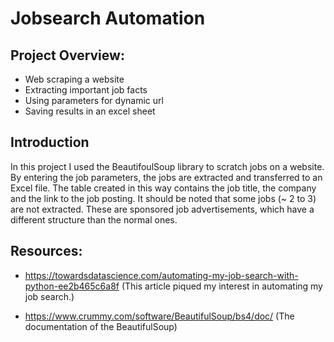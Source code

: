 # Jobsearch Automation


## Project Overview:

* Web scraping a website  
* Extracting important job facts 
* Using parameters for dynamic url
* Saving results in an excel sheet

## Introduction

In this project I used the BeautifoulSoup library to scratch jobs on a website. By entering the job parameters, the jobs are extracted and transferred to an Excel file. The table created in this way contains the job title, the company and the link to the job posting. It should be noted that some jobs (~ 2 to 3) are not extracted. These are sponsored job advertisements, which have a different structure than the normal ones.

## Resources:

* https://towardsdatascience.com/automating-my-job-search-with-python-ee2b465c6a8f (This article piqued my interest in automating my job search.)

* https://www.crummy.com/software/BeautifulSoup/bs4/doc/ (The documentation of the BeautifulSoup)
